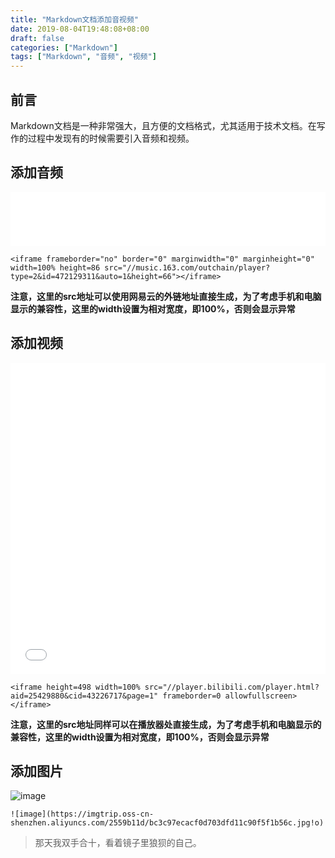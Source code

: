 ```yaml
---
title: "Markdown文档添加音视频"
date: 2019-08-04T19:48:08+08:00
draft: false
categories: ["Markdown"]
tags: ["Markdown", "音频", "视频"]
---
```


## 前言

Markdown文档是一种非常强大，且方便的文档格式，尤其适用于技术文档。在写作的过程中发现有的时候需要引入音频和视频。

## 添加音频

<iframe frameborder="no" border="0" marginwidth="0" marginheight="0" width=100% height=86 src="//music.163.com/outchain/player?type=2&id=472129311&auto=1&height=66"></iframe>

```
<iframe frameborder="no" border="0" marginwidth="0" marginheight="0" width=100% height=86 src="//music.163.com/outchain/player?type=2&id=472129311&auto=1&height=66"></iframe>
```

**注意，这里的src地址可以使用网易云的外链地址直接生成，为了考虑手机和电脑显示的兼容性，这里的width设置为相对宽度，即100%，否则会显示异常**

## 添加视频

<iframe height=498 width=100% src="//player.bilibili.com/player.html?aid=25429880&cid=43226717&page=1" frameborder=0 allowfullscreen></iframe>

```
<iframe height=498 width=100% src="//player.bilibili.com/player.html?aid=25429880&cid=43226717&page=1" frameborder=0 allowfullscreen></iframe>
```
**注意，这里的src地址同样可以在播放器处直接生成，为了考虑手机和电脑显示的兼容性，这里的width设置为相对宽度，即100%，否则会显示异常**


## 添加图片

![image](https://imgtrip.oss-cn-shenzhen.aliyuncs.com/2559b11d/bc3c97ecacf0d703dfd11c90f5f1b56c.jpg!o)

```
![image](https://imgtrip.oss-cn-shenzhen.aliyuncs.com/2559b11d/bc3c97ecacf0d703dfd11c90f5f1b56c.jpg!o)
```

> 那天我双手合十，看着镜子里狼狈的自己。

